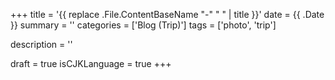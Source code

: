 +++
title = '{{ replace .File.ContentBaseName "-" " " | title }}'
date = {{ .Date }}
summary = ''
categories = ['Blog (Trip)']
tags = ['photo', 'trip']

description = ''

draft = true
isCJKLanguage = true
+++
